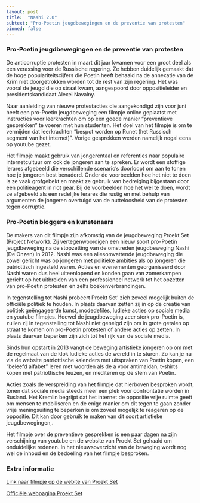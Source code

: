```yaml
---
layout: post
title:  "Nashi 2.0"
subtext: "Pro-Poetin jeugdbewegingen en de preventie van protesten"
pinned: false
---
```

### Pro-Poetin jeugdbewegingen en de preventie van protesten

De anticorruptie protesten in maart dit jaar kwamen voor een groot deel als een verassing voor de Russische regering. Ze hebben duidelijk 
gemaakt dat de hoge populariteitscijfers die Poetin heeft behaald na de annexatie van de Krim niet doorgetrokken worden tot de rest van 
zijn regering. Het was vooral de jeugd die op straat kwam, aangespoord door oppositieleider en presidentskandidaat Alexei Navalny.

Naar aanleiding van nieuwe protestacties die aangekondigd zijn voor juni heeft een pro-Poetin jeugdbeweging een filmpje online geplaatst 
met instructies voor leerkrachten om op een goede manier “preventieve gesprekken” te voeren met hun studenten. Het doel van het filmpje is 
om te vermijden dat leerkrachten “bespot worden op Runet (het Russisch segment van het internet)”. Vorige gesprekken werden namelijk nogal 
eens op youtube gezet.

Het filmpje maakt gebruik van jongerentaal en referenties naar populaire internetcultuur om ook de jongeren aan te spreken. Er wordt een 
stoffige lerares afgebeeld die verschillende scenario’s doorloopt om aan te tonen hoe je jongeren best benaderd. Onder de voorbeelden hoe 
het niet te doen is ze vaak grofgebekt en maakt ze gebruik van bedreiging bijgestaan door een politieagent in riot gear. Bij de voorbeelden
hoe het wel te doen, wordt ze afgebeeld als een redelijke lerares die rustig en met behulp van argumenten de jongeren overtuigd van de 
nutteloosheid van de protesten tegen corruptie.

### Pro-Poetin bloggers en kunstenaars
De makers van dit filmpje zijn afkomstig van de jeugdbeweging Proekt Set (Project Network). Zij vertegenwoordigen een nieuw soort pro-Poetin
jeugdbeweging na de stopzetting van de omstreden jeugdbeweging Nashi (De Onzen) in 2012. Nashi was een allesomvattende jeugdbeweging die 
zowel gericht was op jongeren met politieke ambities als op jongeren die patriottisch ingesteld waren. Acties en evenementen georganiseerd 
door Nashi waren dus heel uiteenlopend en konden gaan van zomerkampen gericht op het uitbreiden van een professioneel netwerk tot het 
opzetten van pro-Poetin protesten en zelfs boekenverbrandingen.

In tegenstelling tot Nashi probeert Proekt Set’ zich zoveel mogelijk buiten de officiële politiek te houden. In plaats daarvan zetten zij 
in op de creatie van politiek geëngageerde kunst, modedefilés, ludieke acties op sociale media en youtube filmpjes. Hoewel de jeugdbeweging
zeer sterk pro-Poetin is, zullen zij in tegenstelling tot Nashi niet geneigd zijn om in grote getalen op straat te komen om pro-Poetin 
protesten of andere acties op zetten. In plaats daarvan beperken zijn zich tot het rijk van de sociale media.

Sinds hun opstart in 2013 vangt de beweging artistieke jongeren op om met de regelmaat van de klok ludieke acties de wereld in te sturen. Zo kan je nu via de website patriottische kalenders met uitspraken van Poetin kopen, een  “beleefd alfabet” leren met woorden als de a voor antimaidan, t-shirts kopen met patriottische leuzen, en mediteren op de stem van Poetin.

Acties zoals de verspreiding van het filmpje dat hierboven besproken wordt, tonen dat sociale media steeds meer een plek voor confrontatie
worden in Rusland. Het Kremlin begrijpt dat het internet de oppositie vrije ruimte geeft om mensen te mobiliseren en de enige manier om 
dit tegen te gaan zonder vrije meningsuiting te beperken is om zoveel mogelijk te reageren op de oppositie. Dit kan door gebruik te maken
van dit soort artistieke jeugdbewegingen,.

Het filmpje over de preventieve gesprekken is een paar dagen na zijn verschijning van youtube en de website van Proekt Set gehaald om 
onduidelijke redenen. In het nieuwsoverzicht van de beweging wordt nog wel de inhoud en de bedoeling van het filmpje besproken.

### Extra informatie

[Link naar filmpje op de webite van Proekt Set](http://xn--e1aaooegkhc4h.xn--p1ai/?news&show=435)

[Officiële webpagina Proekt Set](http://xn--e1aaooegkhc4h.xn--p1ai/?news=2) 
